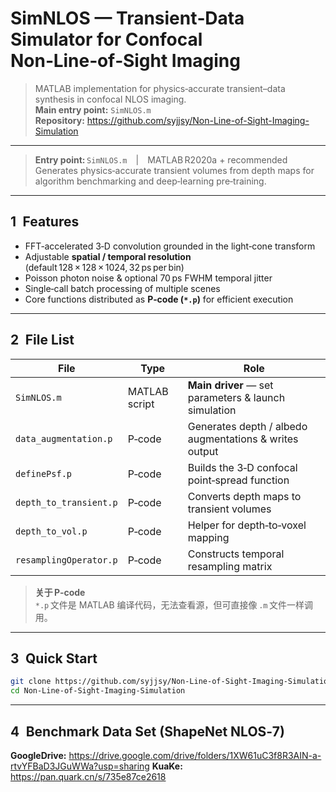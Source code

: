 # SimNLOS — Transient‑Data Simulator for Confocal Non‑Line‑of‑Sight Imaging


> MATLAB implementation for physics‑accurate transient–data synthesis in confocal NLOS imaging.  
> **Main entry point:** `SimNLOS.m`  
> **Repository:** <https://github.com/syjjsy/Non-Line-of-Sight-Imaging-Simulation>

---
> **Entry point:** `SimNLOS.m` | MATLAB R2020a + recommended  
> Generates physics‑accurate transient volumes from depth maps for algorithm benchmarking and deep‑learning pre‑training.

---

## 1 Features
* FFT‑accelerated 3‑D convolution grounded in the light‑cone transform  
* Adjustable **spatial / temporal resolution** (default 128 × 128 × 1024, 32 ps per bin)  
* Poisson photon noise & optional 70 ps FWHM temporal jitter  
* Single‑call batch processing of multiple scenes  
* Core functions distributed as **P‑code (`*.p`)** for efficient execution

---

## 2 File List
| File | Type | Role |
| ---- | ---- | ---- |
| `SimNLOS.m` | MATLAB script | **Main driver** — set parameters & launch simulation |
| `data_augmentation.p` | P‑code | Generates depth / albedo augmentations & writes output |
| `definePsf.p` | P‑code | Builds the 3‑D confocal point‑spread function |
| `depth_to_transient.p` | P‑code | Converts depth maps to transient volumes |
| `depth_to_vol.p` | P‑code | Helper for depth‑to‑voxel mapping |
| `resamplingOperator.p` | P‑code | Constructs temporal resampling matrix |


> **关于 P‑code**  
> `*.p` 文件是 MATLAB 编译代码，无法查看源，但可直接像 `.m` 文件一样调用。

---

## 3 Quick Start

```bash
git clone https://github.com/syjjsy/Non-Line-of-Sight-Imaging-Simulation.git
cd Non-Line-of-Sight-Imaging-Simulation
```
---

## 4 Benchmark Data Set (ShapeNet NLOS‑7)
**GoogleDrive:** <https://drive.google.com/drive/folders/1XW61uC3f8R3AIN-a-rtvYFBaD3JGuWWa?usp=sharing>
**KuaKe:** <https://pan.quark.cn/s/735e87ce2618>
